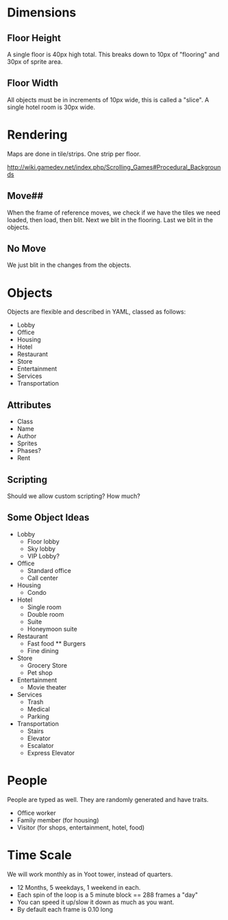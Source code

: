 # Dimensions #

## Floor Height ##
A single floor is 40px high total. This breaks down to 10px of "flooring" and 30px of sprite area.
## Floor Width ##
All objects must be in increments of 10px wide, this is called a "slice". A single hotel room is 30px wide.

# Rendering #
Maps are done in tile/strips. One strip per floor.

http://wiki.gamedev.net/index.php/Scrolling_Games#Procedural_Backgrounds

## Move##
When the frame of reference moves, we check if we have the tiles we need loaded, then load, then blit.
Next we blit in the flooring.
Last we blit in the objects.

## No Move ##
We just blit in the changes from the objects.

# Objects #
Objects are flexible and described in YAML, classed as follows:

* Lobby
* Office
* Housing
* Hotel
* Restaurant
* Store
* Entertainment
* Services
* Transportation

## Attributes ##
* Class
* Name
* Author
* Sprites
* Phases?
* Rent

## Scripting ##
Should we allow custom scripting? How much?

## Some Object Ideas ##
* Lobby
	* Floor lobby
	* Sky lobby
	* VIP Lobby?
* Office
	* Standard office
	* Call center
* Housing
	* Condo
* Hotel
	* Single room
	* Double room
	* Suite
	* Honeymoon suite
* Restaurant
	* Fast food
	** Burgers
	* Fine dining
* Store
	* Grocery Store
	* Pet shop
* Entertainment
	* Movie theater
* Services
	* Trash
	* Medical
	* Parking
* Transportation
	* Stairs
	* Elevator
	* Escalator
	* Express Elevator

# People #
People are typed as well. They are randomly generated and have traits.

* Office worker
* Family member (for housing)
* Visitor (for shops, entertainment, hotel, food)

# Time Scale #
We will work monthly as in Yoot tower, instead of quarters.

* 12 Months, 5 weekdays, 1 weekend in each.
* Each spin of the loop is a 5 minute block == 288 frames a "day"
* You can speed it up/slow it down as much as you want.
* By default each frame is 0.10 long
